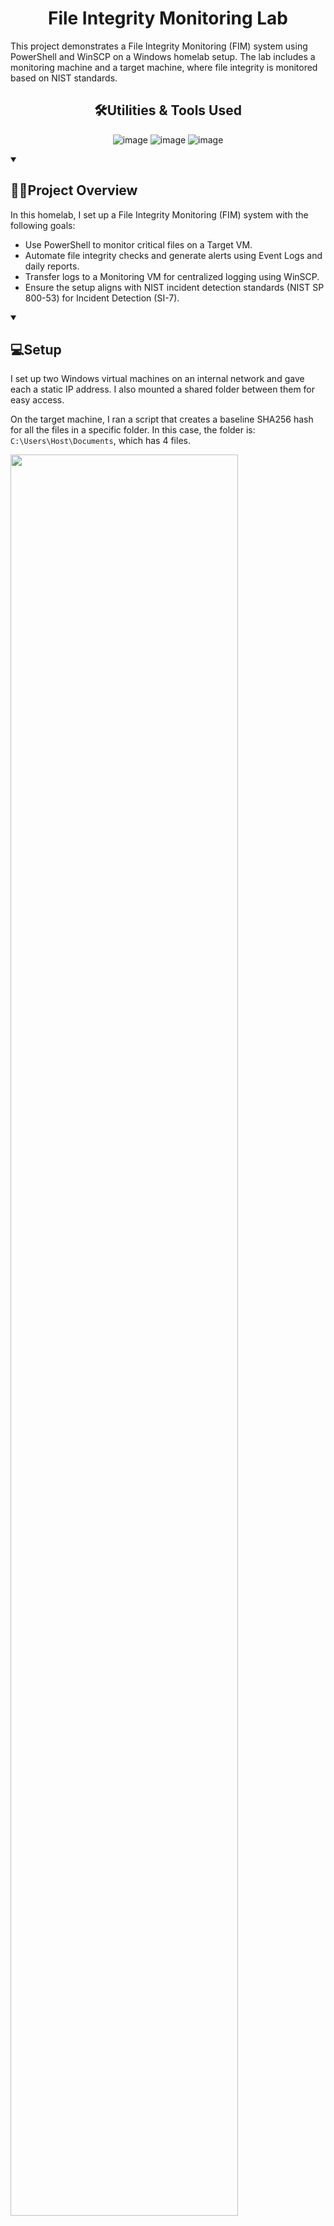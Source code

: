 <h1 align="center">File Integrity Monitoring Lab</h1>

This project demonstrates a File Integrity Monitoring (FIM) system using PowerShell and WinSCP on a Windows homelab setup. The lab includes a monitoring machine and a target machine, where file integrity is monitored based on NIST standards.
<br />
<div align="center">
<h2>🛠️Utilities & Tools Used</h2>

![image](https://img.shields.io/badge/Windows-0078D6?style=for-the-badge&logo=windows&logoColor=white)
![image](https://img.shields.io/badge/powershell-5391FE?style=for-the-badge&logo=powershell&logoColor=white)
![image](https://img.shields.io/badge/VirtualBox-21416b?style=for-the-badge&logo=VirtualBox&logoColor=white)

</div>
<details open>
<summary><h2>👨‍💻Project Overview</h2></summary>

In this homelab, I set up a File Integrity Monitoring (FIM) system with the following goals:

- Use PowerShell to monitor critical files on a Target VM.
- Automate file integrity checks and generate alerts using Event Logs and daily reports.
- Transfer logs to a Monitoring VM for centralized logging using WinSCP.
- Ensure the setup aligns with NIST incident detection standards (NIST SP 800-53) for Incident Detection (SI-7).
 
</details>

<details open>
<summary><h2>💻Setup</h2></summary>

I set up two Windows virtual machines on an internal network and gave each a static IP address. I also mounted a shared folder between them for easy access.

On the target machine, I ran a script that creates a baseline SHA256 hash for all the files in a specific folder. In this case, the folder is: `C:\Users\Host\Documents`, which has 4 files. 

<img src="https://github.com/user-attachments/assets/ec218ffc-137b-405e-be1a-dd62f126fdcd" style="height: 85%; width: 85%;">

These are the ones I'll be monitoring, and the hash info gets logged into a .txt file.

<img src="https://github.com/user-attachments/assets/4945754f-e237-431d-a6d5-b2acce3b92e1" style="height: 85%; width: 85%;">

Next, I ran another script that checks the files’ integrity by re-hashing them and comparing it to the original baseline. If anything changes, it throws an alert.

I am storing the logs here `C:\FIM`:

<img src="https://github.com/user-attachments/assets/fe4d16b0-03a0-45f5-8658-9c594cc8f44a" style="height: 85%; width: 85%;">

Once both scripts were set up, I scheduled the integrity check script to run daily so everything gets checked regularly.

<img src="https://github.com/user-attachments/assets/915e6120-66b0-431e-b140-f8f56cfb796b" style="height: 45%; width: 45%;">

For log transfers, I installed WinSCP on both machines, which let the monitoring machine access the target’s directories. I set up a script to generate a daily summary report based on the logs and scheduled it with Task Scheduler.

After everything was ready, I made some small changes to two files: Staff and Client List. When I ran the integrity check, the log showed alerts for the exact files I had modified.

<img src="https://github.com/user-attachments/assets/50335f60-72b8-46a1-9956-70bce4848288" style="height: 85%; width: 85%;">

The log results:

<img src="https://github.com/user-attachments/assets/dd15e621-f2b2-4dcf-a842-c61370b954d0" style="height: 85%; width: 85%;">

The differance in hashes:

![image](https://github.com/user-attachments/assets/296005b0-1366-47f0-904d-b6af95f5fb57)

</details>







